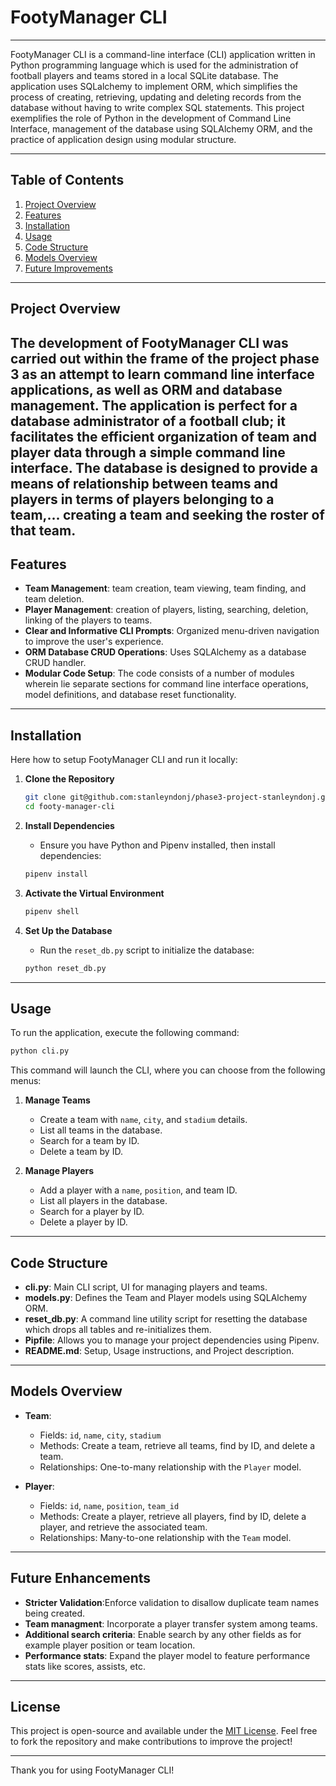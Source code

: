 
# FootyManager CLI

---

FootyManager CLI is a command-line interface (CLI) application written in Python programming language which is used for the administration of football players and teams stored in a local SQLite database. The application uses SQLalchemy to implement ORM, which simplifies the process of creating, retrieving, updating and deleting records from the database without having to write complex SQL statements. This project exemplifies the role of Python in the development of Command Line Interface, management of the database using SQLAlchemy ORM, and the practice of application design using modular structure.

---

## Table of Contents

1. [Project Overview](#project-overview)
2. [Features](#features)
3. [Installation](#installation)
4. [Usage](#usage)
5. [Code Structure](#code-structure)
6. [Models Overview](#models-overview)
7. [Future Improvements](#future-improvements)

---

## Project Overview

The development of FootyManager CLI was carried out within the frame of the project phase 3 as an attempt to learn command line interface applications, as well as ORM and database management. The application is perfect for a database administrator of a football club; it facilitates the efficient organization of team and player data through a simple command line interface. The database is designed to provide a means of relationship between teams and players in terms of players belonging to a team,... creating a team and seeking the roster of that team.
---

## Features

- **Team Management**:  team creation, team viewing, team finding, and team deletion.
- **Player Management**: creation of players, listing, searching, deletion, linking of the players to teams.
- **Clear and Informative CLI Prompts**: 
Organized menu-driven navigation to improve the user's experience.
- **ORM Database CRUD Operations**: Uses SQLAlchemy as a database CRUD handler.
- **Modular Code Setup**: The code consists of a number of modules wherein lie separate sections for command line interface operations, model definitions, and database reset functionality.

---

## Installation

Here how to setup FootyManager CLI and run it locally:

1. **Clone the Repository**
   ```bash
   git clone git@github.com:stanleyndonj/phase3-project-stanleyndonj.git
   cd footy-manager-cli
   ```

2. **Install Dependencies**
   - Ensure you have Python and Pipenv installed, then install dependencies:
   ```bash
   pipenv install
   ```

3. **Activate the Virtual Environment**
   ```bash
   pipenv shell
   ```

4. **Set Up the Database**
   - Run the `reset_db.py` script to initialize the database:
   ```bash
   python reset_db.py
   ```

---

## Usage

To run the application, execute the following command:

```bash
python cli.py
```

This command will launch the CLI, where you can choose from the following menus:

1. **Manage Teams**
   - Create a team with `name`, `city`, and `stadium` details.
   - List all teams in the database.
   - Search for a team by ID.
   - Delete a team by ID.

2. **Manage Players**
   - Add a player with a `name`, `position`, and team ID.
   - List all players in the database.
   - Search for a player by ID.
   - Delete a player by ID.

---

## Code Structure

- **cli.py**: Main CLI script, UI for managing players and teams.
- **models.py**: Defines the Team and Player models using SQLAlchemy ORM.
- **reset_db.py**:  A command line utility script for resetting the database which drops all tables and re-initializes them.
- **Pipfile**:  Allows you to manage your project dependencies using Pipenv.
- **README.md**:  Setup, Usage instructions, and Project description.

---

## Models Overview

- **Team**: 
   - Fields: `id`, `name`, `city`, `stadium`
   - Methods: Create a team, retrieve all teams, find by ID, and delete a team.
   - Relationships: One-to-many relationship with the `Player` model.

- **Player**: 
   - Fields: `id`, `name`, `position`, `team_id`
   - Methods: Create a player, retrieve all players, find by ID, delete a player, and retrieve the associated team.
   - Relationships: Many-to-one relationship with the `Team` model.

---

## Future Enhancements

- **Stricter Validation**:Enforce validation to disallow duplicate team names being created. 
- **Team managment**: Incorporate a player transfer system among teams.
- **Additional search criteria**: Enable search by any other fields as for example player position or team location.
- **Performance stats**: Expand the player model to feature performance stats like scores, assists, etc. 
---

## License

This project is open-source and available under the [MIT License](LICENSE). Feel free to fork the repository and make contributions to improve the project!

---

Thank you for using FootyManager CLI!
```
